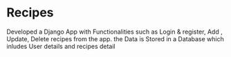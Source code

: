 # Recipes
Developed a Django App with Functionalities such as Login &amp; register, Add , Update, Delete recipes from the app.
the Data is Stored in a Database which inludes User details and recipes detail
